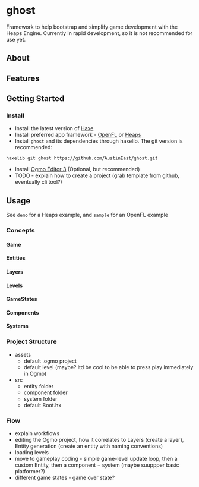 # ghost
Framework to help bootstrap and simplify game development with the Heaps Engine.
Currently in rapid development, so it is not recommended for use yet.

## About

## Features

## Getting Started
### Install
* Install the latest version of [Haxe](https://haxe.org/download/)
* Install preferred app framework - [OpenFL](https://www.openfl.org) or [Heaps](https://heaps.io)
* Install `ghost` and its dependencies through haxelib. The git version is recommended:
```
haxelib git ghost https://github.com/AustinEast/ghost.git
```
* Install [Ogmo Editor 3](https://ogmo-editor-3.github.io) (Optional, but recommended)
* TODO - explain how to create a project (grab template from github, eventually cli tool?)

## Usage
See `demo` for a Heaps example, and `sample` for an OpenFL example

### Concepts

#### Game

#### Entities

#### Layers

#### Levels

#### GameStates

#### Components

#### Systems

### Project Structure
- assets
  - default .ogmo project
  - default level (maybe? itd be cool to be able to press play immediately in Ogmo)
- src
  - entity folder
  - component folder
  - system folder
  - default Boot.hx

### Flow
- explain workflows
- editing the Ogmo project, how it correlates to Layers (create a layer), Entity generation (create an entity with naming conventions)
- loading levels
- move to gameplay coding - simple game-level update loop, then a custom Entity, then a component + system (maybe suuppper basic platformer?)
- different game states - game over state?
